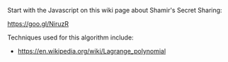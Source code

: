 
Start with the Javascript on this wiki page about Shamir's Secret Sharing:

https://goo.gl/NiruzR

Techniques used for this algorithm include:

* https://en.wikipedia.org/wiki/Lagrange_polynomial
